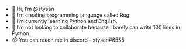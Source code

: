 - 👋 Hi, I’m @stysan
- 👀 I’m creating programming language called Rug
- 🌱 I’m currently learning Python and English.
- 💞️ I’m not looking to collaborate because I barely can write 100 lines in Python
- 📫 You can reach me in discord - stysan#6555
